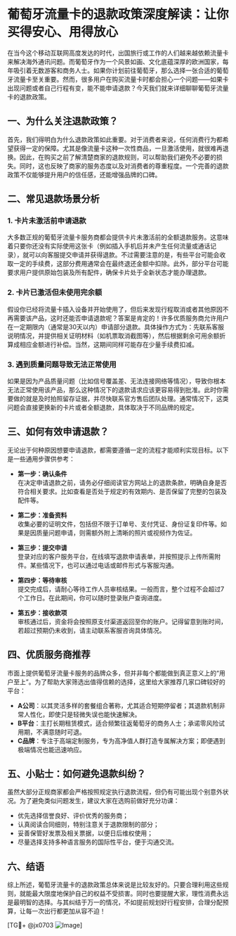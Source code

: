 # 葡萄牙流量卡的退款政策深度解读：让你买得安心、用得放心

在当今这个移动互联网高度发达的时代，出国旅行或工作的人们越来越依赖流量卡来解决海外通讯问题。而葡萄牙作为一个风景如画、文化底蕴深厚的欧洲国家，每年吸引着无数游客和商务人士。如果你计划前往葡萄牙，那么选择一张合适的葡萄牙流量卡至关重要。然而，很多用户在购买流量卡时都会担心一个问题——如果卡出现问题或者自己行程有变，能不能申请退款？今天我们就来详细聊聊葡萄牙流量卡的退款政策。

## 一、为什么关注退款政策？

首先，我们得明白为什么退款政策如此重要。对于消费者来说，任何消费行为都希望获得一定的保障。尤其是像流量卡这种一次性商品，一旦激活使用，就很难再退换。因此，在购买之前了解清楚商家的退款规则，可以帮助我们避免不必要的损失。同时，这也反映了商家的服务态度以及对消费者的尊重程度。一个完善的退款政策不仅能够提升用户的信任感，还能增强品牌的口碑。

## 二、常见退款场景分析

### 1. 卡片未激活前申请退款

大多数正规的葡萄牙流量卡服务商都会提供卡片未激活前的全额退款服务。这意味着只要你还没有实际使用这张卡（例如插入手机后并未产生任何流量或通话记录），就可以向客服提交申请并获得退款。不过需要注意的是，有些平台可能会收取一定的手续费，这部分费用通常会在最终退还金额中扣除。此外，部分平台可能要求用户提供原始包装及所有配件，确保卡片处于全新状态才能办理退款。

### 2. 卡片已激活但未使用完余额

假设你已经将流量卡插入设备并开始使用了，但后来发现行程取消或者其他原因不再需要该产品，这时还能否申请退款呢？答案是肯定的！许多优质服务商允许用户在一定期限内（通常是30天以内）申请部分退款。具体操作方式为：先联系客服说明情况，并提供相关证明材料（如机票取消截图等），然后根据剩余可用余额折算成相应金额进行补偿。当然，这期间同样可能存在少量手续费扣减。

### 3. 遇到质量问题导致无法正常使用

如果是因为产品质量问题（比如信号覆盖差、无法连接网络等情况），导致你根本无法正常使用该产品，那么这种情况下的退款请求应该更容易得到批准。此时你需要做的就是及时拍照留存证据，并尽快联系官方售后团队处理。通常情况下，这类问题会直接更换新的卡片或者全额退款，具体取决于不同品牌的规定。

## 三、如何有效申请退款？

无论出于何种原因想要申请退款，都需要遵循一定的流程才能顺利实现目标。以下是一些通用步骤供参考：

- **第一步：确认条件**  
  在决定申请退款之前，请务必仔细阅读官方网站上的退款条款，明确自身是否符合相关要求。比如查看是否处于规定的有效期内、是否保留了完整的包装及配件等。

- **第二步：准备资料**  
  收集必要的证明文件，包括但不限于订单号、支付凭证、身份证复印件等。如果是因质量问题申请，则需额外附上清晰的照片或视频作为佐证。

- **第三步：提交申请**  
  登录对应的客户服务平台，在线填写退款申请表单，并按照提示上传所需附件。某些情况下，也可以通过电话或邮件形式与客服沟通。

- **第四步：等待审核**  
  提交完成后，请耐心等待工作人员审核结果。一般而言，整个过程不会超过7个工作日。在此期间，你可以随时登录账户查询进度。

- **第五步：接收款项**  
  审核通过后，资金将会按照原支付渠道返回至你的账户。记得留意到账时间，若超过预期仍未收到，请主动联系客服咨询具体情况。

## 四、优质服务商推荐

市面上提供葡萄牙流量卡服务的品牌众多，但并非每个都能做到真正意义上的“用户至上”。为了帮助大家筛选出值得信赖的选择，这里给大家推荐几家口碑较好的平台：

- **A公司**：以其灵活多样的套餐组合著称，尤其适合短期停留者；其退款机制非常人性化，即使只是轻微失误也能快速解决。
- **B平台**：主打长期租赁模式，适合频繁往返葡萄牙的商务人士；承诺零风险试用期，不满意随时可退。
- **C品牌**：专注于高端定制服务，专为高净值人群打造专属解决方案；即便遇到极端情况也能迅速响应。

## 五、小贴士：如何避免退款纠纷？

虽然大部分正规商家都会严格按照规定执行退款流程，但仍有可能出现个别意外状况。为了避免类似问题发生，建议大家在选购前做好充分功课：

- 优先选择信誉良好、评价优秀的服务商；
- 认真阅读合同细则，特别注意关于退款限制的部分；
- 妥善保管好发票及相关票据，以便日后维权使用；
- 尽量选择支持多种语言服务的国际性平台，便于沟通交流。

## 六、结语

综上所述，葡萄牙流量卡的退款政策总体来说是比较友好的。只要合理利用这些规则，就能最大限度地保护自己的权益不受损害。同时也要提醒大家，理性消费永远是最明智的选择。与其纠结于万一的情况，不如提前规划好行程安排，合理分配预算，让每一次出行都更加从容不迫！

[TG💪+ @jx0703 ![Image](https://github.com/user-attachments/assets/dbca1d08-cadb-493c-b0ec-ad6f7a83f270)]